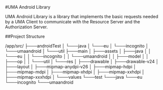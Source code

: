 #UMA Android Library

UMA Android Library is a library that implements the basic requests needed by a UMA Client
to communicate with the Resource Server and the Authorization Server.

##Project Structure

/app/src/
├───androidTest
│   └───java
│       └───eu
│           └───incognito
│               └───umaandroid
│                   └───util
├───main
│   ├───assets
│   ├───java
│   │   └───eu
│   │       └───incognito
│   │           └───umaandroid
│   │               ├───model
│   │               ├───op
│   │               └───util
│   └───res
│       ├───drawable
│       ├───drawable-v24
│       ├───layout
│       ├───mipmap-anydpi-v26
│       ├───mipmap-hdpi
│       ├───mipmap-mdpi
│       ├───mipmap-xhdpi
│       ├───mipmap-xxhdpi
│       ├───mipmap-xxxhdpi
│       └───values
└───test
    └───java
        └───eu
            └───incognito
                └───umaandroid

